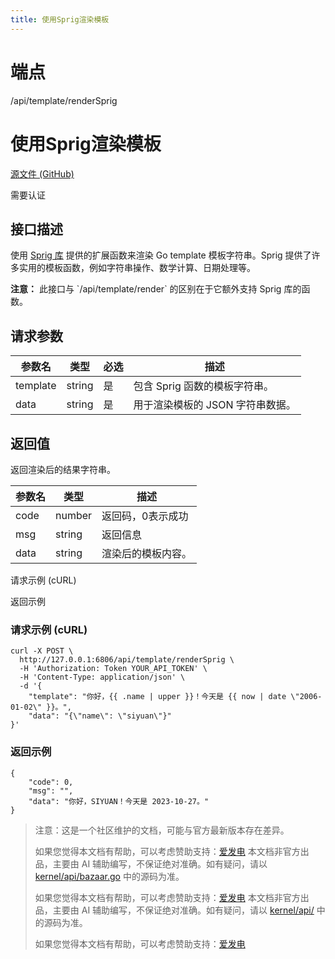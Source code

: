 ```yaml
---
title: 使用Sprig渲染模板
---
```

# 端点

/api/template/renderSprig

# 使用Sprig渲染模板

[源文件 (GitHub)](https://github.com/siyuan-note/siyuan/blob/master/kernel/api/template.go "查看源文件")

需要认证

## 接口描述

使用 [Sprig 库](https://masterminds.github.io/sprig/) 提供的扩展函数来渲染 Go template 模板字符串。Sprig 提供了许多实用的模板函数，例如字符串操作、数学计算、日期处理等。

**注意：** 此接口与 \`/api/template/render\` 的区别在于它额外支持 Sprig 库的函数。

## 请求参数

| 参数名 | 类型 | 必选 | 描述 |
| --- | --- | --- | --- |
| template | string | 是 | 包含 Sprig 函数的模板字符串。 |
| data | string | 是 | 用于渲染模板的 JSON 字符串数据。 |

## 返回值

返回渲染后的结果字符串。

| 参数名 | 类型 | 描述 |
| --- | --- | --- |
| code | number | 返回码，0表示成功 |
| msg | string | 返回信息 |
| data | string | 渲染后的模板内容。 |

请求示例 (cURL)

返回示例

### 请求示例 (cURL)

```
curl -X POST \
  http://127.0.0.1:6806/api/template/renderSprig \
  -H 'Authorization: Token YOUR_API_TOKEN' \
  -H 'Content-Type: application/json' \
  -d '{
    "template": "你好，{{ .name | upper }}！今天是 {{ now | date \"2006-01-02\" }}。",
    "data": "{\"name\": \"siyuan\"}"
}'
```

### 返回示例

```
{
    "code": 0,
    "msg": "",
    "data": "你好，SIYUAN！今天是 2023-10-27。" 
}
```

> 注意：这是一个社区维护的文档，可能与官方最新版本存在差异。
> 
> 如果您觉得本文档有帮助，可以考虑赞助支持：[爱发电](https://afdian.com/a/leolee9086?tab=feed)
> 本文档非官方出品，主要由 AI 辅助编写，不保证绝对准确。如有疑问，请以 [kernel/api/bazaar.go](https://github.com/siyuan-note/siyuan/blob/master/kernel/api/bazaar.go) 中的源码为准。
> 
> 如果您觉得本文档有帮助，可以考虑赞助支持：[爱发电](https://afdian.com/a/leolee9086?tab=feed)
> 本文档非官方出品，主要由 AI 辅助编写，不保证绝对准确。如有疑问，请以 [kernel/api/](https://github.com/siyuan-note/siyuan/blob/master/kernel/api/) 中的源码为准。
> 
> 如果您觉得本文档有帮助，可以考虑赞助支持：[爱发电](https://afdian.com/a/leolee9086?tab=feed)
